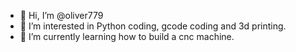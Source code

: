 - 👋 Hi, I’m @oliver779
- 👀 I’m interested in Python coding, gcode coding and 3d printing.
- 🌱 I’m currently learning how to build a cnc machine.
<!---
oliver779/oliver779 is a ✨ special ✨ repository because its `README.md` (this file) appears on your GitHub profile.
You can click the Preview link to take a look at your changes.
--->

